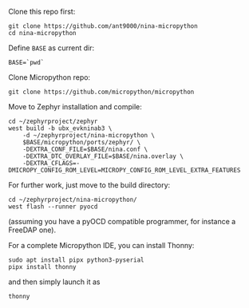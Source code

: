 Clone this repo first:

```
git clone https://github.com/ant9000/nina-micropython
cd nina-micropython
```

Define `BASE` as current dir:

```
BASE=`pwd`
```

Clone Micropython repo:

```
git clone https://github.com/micropython/micropython
```

Move to Zephyr installation and compile:

```
cd ~/zephyrproject/zephyr
west build -b ubx_evkninab3 \
    -d ~/zephyrproject/nina-micropython \
    $BASE/micropython/ports/zephyr/ \
    -DEXTRA_CONF_FILE=$BASE/nina.conf \
    -DEXTRA_DTC_OVERLAY_FILE=$BASE/nina.overlay \
    -DEXTRA_CFLAGS=-DMICROPY_CONFIG_ROM_LEVEL=MICROPY_CONFIG_ROM_LEVEL_EXTRA_FEATURES
```

For further work, just move to the build directory:

```
cd ~/zephyrproject/nina-micropython/
west flash --runner pyocd
```

(assuming you have a pyOCD compatible programmer, for instance a FreeDAP one).

For a complete Micropython IDE, you can install Thonny:

```
sudo apt install pipx python3-pyserial
pipx install thonny
```

and then simply launch it as

```
thonny
```
